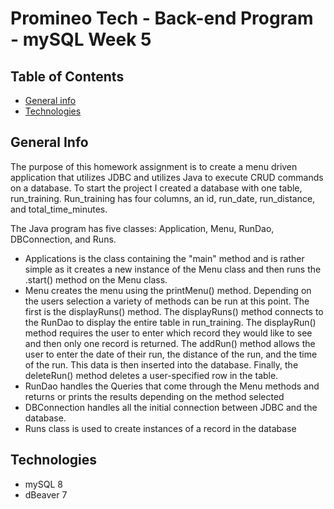 # Promineo Tech - Back-end Program - mySQL Week 5

## Table of Contents
* [General info](#general-info)
* [Technologies](#technologies)

## General Info
The purpose of this homework assignment is to create a menu driven application that utilizes JDBC and utilizes Java to execute CRUD commands on a database.  To start the project I created a database with one table, run_training.  Run_training has four columns, an id, run_date, run_distance, and total_time_minutes. 

The Java program has five classes: Application, Menu, RunDao, DBConnection, and Runs.

* Applications is the class containing the "main" method and is rather simple as it creates a new instance of the Menu class and then runs the .start() method on the Menu class. 
* Menu creates the menu using the printMenu() method. Depending on the users selection a variety of methods can be run at this point. The first is the displayRuns() method.  The displayRuns() method connects to the RunDao to display the entire table in run_training. The displayRun() method requires the user to enter which record they would like to see and then only one record is returned. The addRun() method allows the user to enter the date of their run, the distance of the run, and the time of the run.  This data is then inserted into the database.  Finally, the deleteRun() method deletes a user-specified row in the table.  
* RunDao handles the Queries that come through the Menu methods and returns or prints the results depending on the method selected
* DBConnection handles all the initial connection between JDBC and the database. 
* Runs class is used to create instances of a record in the database


## Technologies
* mySQL 8
* dBeaver 7
